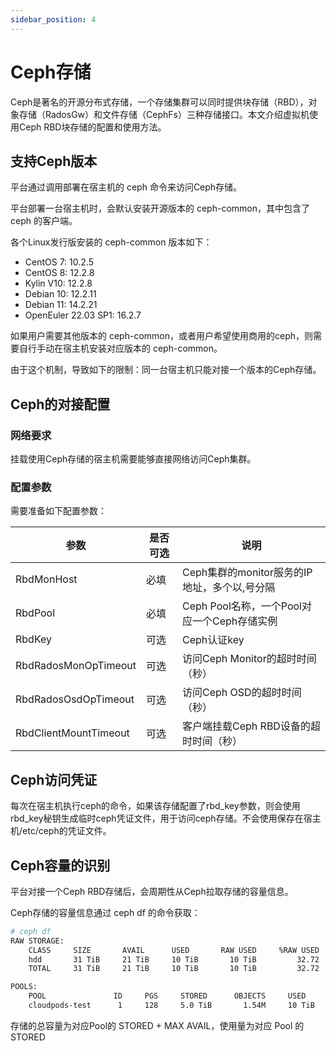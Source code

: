 ```yaml
---
sidebar_position: 4
---
```


# Ceph存储

Ceph是著名的开源分布式存储，一个存储集群可以同时提供块存储（RBD），对象存储（RadosGw）和文件存储（CephFs）三种存储接口。本文介绍虚拟机使用Ceph RBD块存储的配置和使用方法。

## 支持Ceph版本

平台通过调用部署在宿主机的 ceph 命令来访问Ceph存储。

平台部署一台宿主机时，会默认安装开源版本的 ceph-common，其中包含了 ceph 的客户端。

各个Linux发行版安装的 ceph-common 版本如下：

* CentOS 7: 10.2.5
* CentOS 8: 12.2.8
* Kylin V10: 12.2.8
* Debian 10: 12.2.11
* Debian 11: 14.2.21
* OpenEuler 22.03 SP1: 16.2.7

如果用户需要其他版本的 ceph-common，或者用户希望使用商用的ceph，则需要自行手动在宿主机安装对应版本的 ceph-common。

由于这个机制，导致如下的限制：同一台宿主机只能对接一个版本的Ceph存储。

## Ceph的对接配置

### 网络要求

挂载使用Ceph存储的宿主机需要能够直接网络访问Ceph集群。

### 配置参数

需要准备如下配置参数：

| 参数                   | 是否可选 | 说明                                     |
|-----------------------|---------|-----------------------------------------|
| RbdMonHost            | 必填     | Ceph集群的monitor服务的IP地址，多个以,号分隔 | 
| RbdPool               | 必填     | Ceph Pool名称，一个Pool对应一个Ceph存储实例  |
| RbdKey                | 可选     | Ceph认证key                              |
| RbdRadosMonOpTimeout  | 可选     | 访问Ceph Monitor的超时时间（秒）            |
| RbdRadosOsdOpTimeout  | 可选     | 访问Ceph OSD的超时时间（秒）                |
| RbdClientMountTimeout | 可选     | 客户端挂载Ceph RBD设备的超时时间（秒）        |

## Ceph访问凭证

每次在宿主机执行ceph的命令，如果该存储配置了rbd_key参数，则会使用rbd_key秘钥生成临时ceph凭证文件，用于访问ceph存储。不会使用保存在宿主机/etc/ceph的凭证文件。

## Ceph容量的识别

平台对接一个Ceph RBD存储后，会周期性从Ceph拉取存储的容量信息。

Ceph存储的容量信息通过 ceph df 的命令获取：

```bash
# ceph df
RAW STORAGE:
    CLASS     SIZE       AVAIL      USED       RAW USED     %RAW USED
    hdd       31 TiB     21 TiB     10 TiB       10 TiB         32.72
    TOTAL     31 TiB     21 TiB     10 TiB       10 TiB         32.72

POOLS:
    POOL               ID     PGS     STORED      OBJECTS     USED       %USED     MAX AVAIL
    cloudpods-test      1     128     5.0 TiB       1.54M     10 TiB     31.62        11 TiB
```

存储的总容量为对应Pool的 STORED + MAX AVAIL，使用量为对应 Pool 的 STORED
